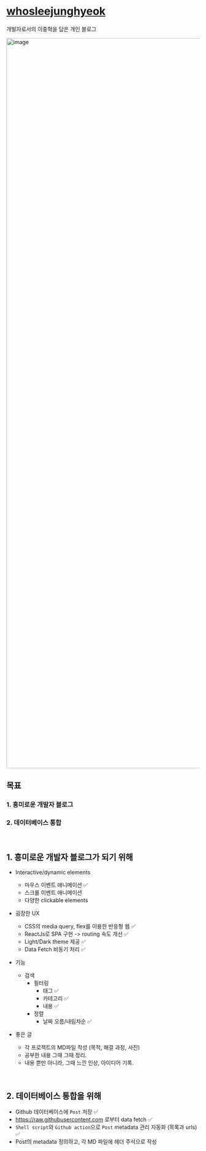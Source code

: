 # [whosleejunghyeok](https://wndgur2.github.io/)  
개발자로서의 이중혁을 담은 개인 블로그  

<img width="1905" alt="image" src="https://github.com/wndgur2/whosleejunghyeok/assets/65120311/e93a2d9e-6c49-4470-9f37-007c14957ac1">


## 목표  
### 1. 흥미로운 개발자 블로그  
### 2. 데이터베이스 통합  

<br/>

## 1. 흥미로운 개발자 블로그가 되기 위해  
- Interactive/dynamic elements  
    - 마우스 이벤트 애니메이션 ✅  
    - 스크롤 이벤트 애니메이션  
    - 다양한 clickable elements  

- 굉장한 UX  
    - CSS의 media query, flex를 이용한 반응형 웹 ✅  
    - ReactJs로 SPA 구현 -> routing 속도 개선 ✅  
    - Light/Dark theme 제공 ✅  
    - Data Fetch 비동기 처리 ✅  

- 기능  
    - 검색
        - 필터링  
            - 태그 ✅  
            - 카테고리 ✅  
            - 내용 ✅  
        - 정렬  
            - 날짜 오름/내림차순 ✅  

- 좋은 글
    - 각 프로젝트의 MD파일 작성 (목적, 해결 과정, 사진)  
    - 공부한 내용 그때 그때 정리.  
    - 내용 뿐만 아니라, 그때 느낀 인상, 아이디어 기록.  

<br/>

## 2. 데이터베이스 통합을 위해  
- Github 데이터베이스에 `Post` 저장 ✅  
- https://raw.githubusercontent.com 로부터 data fetch ✅  
- `Shell script`와 `Github action`으로 `Post` metadata 관리 자동화 (목록과 urls) ✅  
- Post의 metadata 정의하고, 각 MD 파일에 헤더 주석으로 작성
